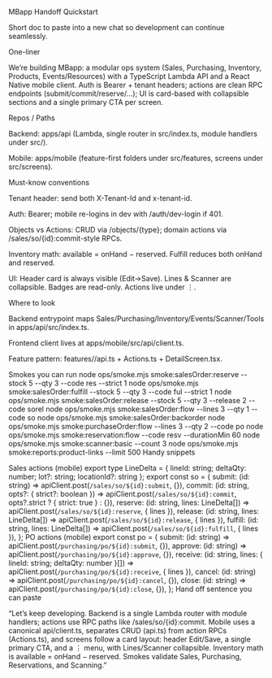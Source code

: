 
MBapp Handoff Quickstart

Short doc to paste into a new chat so development can continue seamlessly.

One-liner

We’re building MBapp: a modular ops system (Sales, Purchasing, Inventory, Products, Events/Resources) with a TypeScript Lambda API and a React Native mobile client. Auth is Bearer + tenant headers; actions are clean RPC endpoints (submit/commit/reserve/…); UI is card-based with collapsible sections and a single primary CTA per screen.

Repos / Paths

Backend: apps/api (Lambda, single router in src/index.ts, module handlers under src/<module>).

Mobile: apps/mobile (feature-first folders under src/features, screens under src/screens).

Must-know conventions

Tenant header: send both X-Tenant-Id and x-tenant-id.

Auth: Bearer; mobile re-logins in dev with /auth/dev-login if 401.

Objects vs Actions: CRUD via /objects/{type}; domain actions via /sales/so/{id}:commit-style RPCs.

Inventory math: available = onHand − reserved. Fulfill reduces both onHand and reserved.

UI: Header card is always visible (Edit→Save). Lines & Scanner are collapsible. Badges are read-only. Actions live under ⋮.

Where to look

Backend entrypoint maps Sales/Purchasing/Inventory/Events/Scanner/Tools in apps/api/src/index.ts.

Frontend client lives at apps/mobile/src/api/client.ts.

Feature pattern: features/<module>/api.ts + <module>Actions.ts + <Module>DetailScreen.tsx.

Smokes you can run
node ops/smoke.mjs smoke:salesOrder:reserve --stock 5 --qty 3 --code res --strict 1
node ops/smoke.mjs smoke:salesOrder:fulfill --stock 5 --qty 3 --code ful --strict 1
node ops/smoke.mjs smoke:salesOrder:release --stock 5 --qty 3 --release 2 --code sorel
node ops/smoke.mjs smoke:salesOrder:flow    --lines 3 --qty 1 --code so
node ops/smoke.mjs smoke:salesOrder:backorder
node ops/smoke.mjs smoke:purchaseOrder:flow --lines 3 --qty 2 --code po
node ops/smoke.mjs smoke:reservation:flow   --code resv --durationMin 60
node ops/smoke.mjs smoke:scanner:basic      --count 3
node ops/smoke.mjs smoke:reports:product-links --limit 500
Handy snippets

Sales actions (mobile)
export type LineDelta = { lineId: string; deltaQty: number; lot?: string; locationId?: string };
export const so = {
  submit:  (id: string) => apiClient.post(`/sales/so/${id}:submit`, {}),
  commit:  (id: string, opts?: { strict?: boolean }) => apiClient.post(`/sales/so/${id}:commit`, opts?.strict ? { strict: true } : {}),
  reserve: (id: string, lines: LineDelta[]) => apiClient.post(`/sales/so/${id}:reserve`, { lines }),
  release: (id: string, lines: LineDelta[]) => apiClient.post(`/sales/so/${id}:release`, { lines }),
  fulfill: (id: string, lines: LineDelta[]) => apiClient.post(`/sales/so/${id}:fulfill`, { lines }),
};
PO actions (mobile)
export const po = {
  submit:  (id: string) => apiClient.post(`/purchasing/po/${id}:submit`, {}),
  approve: (id: string) => apiClient.post(`/purchasing/po/${id}:approve`, {}),
  receive: (id: string, lines: { lineId: string; deltaQty: number }[]) => apiClient.post(`/purchasing/po/${id}:receive`, { lines }),
  cancel:  (id: string) => apiClient.post(`/purchasing/po/${id}:cancel`, {}),
  close:   (id: string) => apiClient.post(`/purchasing/po/${id}:close`, {}),
};
Hand off sentence you can paste

“Let’s keep developing. Backend is a single Lambda router with module handlers; actions use RPC paths like /sales/so/{id}:commit. Mobile uses a canonical api/client.ts, separates CRUD (api.ts) from action RPCs (<module>Actions.ts), and screens follow a card layout: header Edit/Save, a single primary CTA, and a ⋮ menu, with Lines/Scanner collapsible. Inventory math is available = onHand − reserved. Smokes validate Sales, Purchasing, Reservations, and Scanning.”
